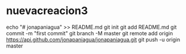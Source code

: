 # nuevacreacion3

echo "# jonapaniagua" >> README.md git init git add README.md git commit -m "first commit" git branch -M master git remote add origin https://api.github.com/jonapaniagua/jonapaniagua.git git push -u origin master
